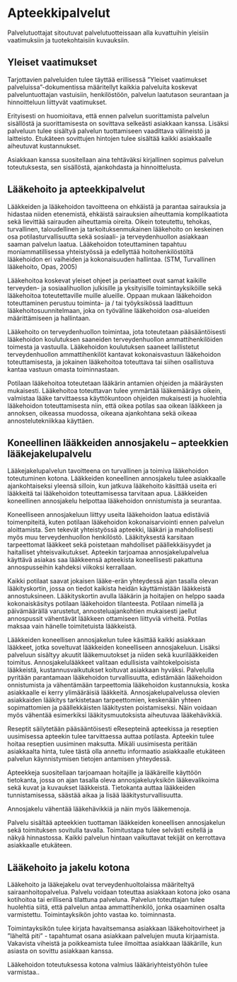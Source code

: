 # Apteekkipalvelut
Palvelutuottajat sitoutuvat palvelutuotteissaan alla kuvattuihin yleisiin vaatimuksiin ja tuotekohtaisiin kuvauksiin.


## Yleiset vaatimukset

Tarjottavien palveluiden tulee täyttää erillisessä ”Yleiset vaatimukset palveluissa”-dokumentissa määritellyt kaikkia palveluita koskevat palveluntuottajan vastuisiin, henkilöstöön, palvelun laatutason seurantaan ja hinnoitteluun liittyvät vaatimukset.

Erityisesti on huomioitava, että ennen palvelun suorittamista palvelun sisällöstä ja suorittamisesta on sovittava selkeästi asiakkaan kanssa. Lisäksi palveluun tulee sisältyä palvelun tuottamiseen vaadittava välineistö ja laitteisto. Etukäteen sovittujen hintojen tulee sisältää kaikki asiakkaalle aiheutuvat kustannukset.

Asiakkaan kanssa suositellaan aina tehtäväksi kirjallinen sopimus palvelun toteutuksesta, sen sisällöstä, ajankohdasta ja hinnoittelusta.

## Lääkehoito ja apteekkipalvelut

Lääkkeiden ja lääkehoidon tavoitteena on ehkäistä ja parantaa sairauksia ja hidastaa niiden etenemistä, ehkäistä sairauksien aiheuttamia komplikaatiota sekä lievittää sairauden aiheuttamia oireita. Oikein toteutettu, tehokas, turvallinen, taloudellinen ja tarkoituksenmukainen lääkehoito on keskeinen osa potilasturvallisuutta sekä sosiaali- ja terveydenhuollon asiakkaan saaman palvelun laatua. Lääkehoidon toteuttaminen tapahtuu moniammatillisessa yhteistyössä ja edellyttää hoitohenkilöstöltä lääkehoidon eri vaiheiden ja kokonaisuuden hallintaa. (STM, Turvallinen lääkehoito, Opas, 2005)

Lääkehoitoa koskevat yleiset ohjeet ja periaatteet ovat samat kaikille terveyden- ja sosiaalihuollon julkisille ja yksityisille toimintayksiköille sekä lääkehoitoa toteutettaville muille alueille. Oppaan mukaan lääkehoidon toteuttaminen perustuu toiminta- ja / tai työyksikössä laadittuun lääkehoitosuunnitelmaan, joka on työväline lääkehoidon osa-alueiden määrittämiseen ja hallintaan.

Lääkehoito on terveydenhuollon toimintaa, jota toteutetaan pääsääntöisesti lääkehoidon koulutuksen saaneiden terveydenhuollon ammattihenkilöiden toimesta ja vastuulla. Lääkehoidon koulutuksen saaneet laillistetut terveydenhuollon ammattihenkilöt kantavat kokonaisvastuun lääkehoidon toteuttamisesta, ja jokainen lääkehoitoa toteuttava tai siihen osallistuva kantaa vastuun omasta toiminnastaan.

Potilaan lääkehoitoa toteutetaan lääkärin antamien ohjeiden ja määräysten mukaisesti. Lääkehoitoa toteuttavan tulee ymmärtää lääkemääräys oikein, valmistaa lääke tarvittaessa käyttökuntoon ohjeiden mukaisesti ja huolehtia lääkehoidon toteuttamisesta niin, että oikea potilas saa oikean lääkkeen ja annoksen, oikeassa muodossa, oikeana ajankohtana sekä oikeaa annostelutekniikkaa käyttäen.

## Koneellinen lääkkeiden annosjakelu – apteekkien lääkejakelupalvelu

Lääkejakelupalvelun tavoitteena on turvallinen ja toimiva lääkehoidon toteutuminen kotona. Lääkkeiden koneellinen annosjakelu tulee asiakkaalle ajankohtaiseksi yleensä silloin, kun jatkuva lääkehoito käsittää useita eri lääkkeitä tai lääkehoidon toteuttamisessa tarvitaan apua. Lääkkeiden koneellinen annosjakelu helpottaa lääkehoidon onnistumista ja seurantaa.

Koneelliseen annosjakeluun liittyy useita lääkehoidon laatua edistäviä toimenpiteitä, kuten potilaan lääkehoidon kokonaisarviointi ennen palvelun aloittamista. Sen tekevät yhteistyössä apteekki, lääkäri ja mahdollisesti myös muu terveydenhuollon henkilöstö. Lääkityksestä karsitaan tarpeettomat lääkkeet sekä poistetaan mahdolliset päällekkäisyydet ja haitalliset yhteisvaikutukset. Apteekin tarjoamaa annosjakelupalvelua käyttävä asiakas saa lääkkeensä apteekista koneellisesti pakattuna annospusseihin kahdeksi viikoksi kerrallaan.

Kaikki potilaat saavat jokaisen lääke-erän yhteydessä ajan tasalla olevan lääkityskortin, jossa on tiedot kaikista heidän käyttämistään lääkkeistä annostuksineen. Lääkityskortin avulla lääkärin ja hoitajien on helppo saada kokonaiskäsitys potilaan lääkehoidon tilanteesta. Potilaan nimellä ja päivämäärällä varustetut, annosteluajankohtien mukaisesti jaellut annospussit vähentävät lääkkeen ottamiseen liittyviä virheitä. Potilas maksaa vain hänelle toimitetuista lääkkeistä.

Lääkkeiden koneellisen annosjakelun tulee käsittää kaikki asiakkaan lääkkeet, jotka soveltuvat lääkkeiden koneelliseen annosjakeluun. Lisäksi palveluun sisältyy akuutit lääkemuutokset ja niiden sekä kuurilääkkeiden toimitus. Annosjakelulääkkeet valitaan edullisista vaihtokelpoisista lääkkeistä, kustannusvaikutukset koituvat asiakkaan hyväksi. Palvelulla pyritään parantamaan lääkehoidon turvallisuutta, edistämään lääkehoidon onnistumista ja vähentämään tarpeettomia lääkehoidon kustannuksia, koska asiakkaalle ei kerry ylimääräisiä lääkkeitä. Annosjakelupalvelussa olevien asiakkaiden lääkitys tarkistetaan tarpeettomien, keskenään yhteen sopimattomien ja päällekkäisten lääkitysten poistamiseksi. Näin voidaan myös vähentää esimerkiksi lääkitysmuutoksista aiheutuvaa lääkehävikkiä.

Reseptit säilytetään pääsääntöisesti eResepteinä apteekissa ja reseptien uusimisessa apteekin tulee tarvittaessa auttaa potilasta. Apteekin tulee hoitaa reseptien uusiminen maksutta. Mikäli uusimisesta peritään asiakkaalta hinta, tulee tästä olla annettu informaatio asiakkaalle etukäteen palvelun käynnistymisen tietojen antamisen yhteydessä.

Apteekkeja suositellaan tarjoamaan hoitajille ja lääkäreille käyttöön tietokanta, jossa on ajan tasalla oleva annosjakeluyksikön lääkevalikoima sekä kuvat ja kuvaukset lääkkeistä. Tietokanta auttaa lääkkeiden tunnistamisessa, säästää aikaa ja lisää lääkitysturvallisuutta.

Annosjakelu vähentää lääkehävikkiä ja näin myös lääkemenoja.

Palvelu sisältää apteekkien tuottaman lääkkeiden koneellisen annosjakelun sekä toimituksen sovitulla tavalla. Toimitustapa tulee selvästi esitellä ja näkyä hinnastossa. Kaikki palvelun hintaan vaikuttavat tekijät on kerrottava asiakkaalle etukäteen.

## Lääkehoito ja jakelu kotona

Lääkehoito ja lääkejakelu ovat terveydenhuoltolaissa määriteltyä sairaanhoitopalvelua. Palvelu voidaan toteuttaa asiakkaan kotona joko osana kotihoitoa tai erillisenä tilattuna palveluna. Palvelun toteuttajan tulee huolehtia siitä, että palvelun antaa ammattihenkilö, jonka osaaminen osalta varmistettu. Toimintayksikön johto vastaa ko. toiminnasta.

Toimintayksikön tulee kirjata havaitsemansa asiakkaan lääkehoitovirheet ja ”läheltä piti” - tapahtumat osana asiakkaan palvelujen muuta kirjaamista. Vakavista viheistä ja poikkeamista tulee ilmoittaa asiakkaan lääkärille, kun asiasta on sovittu asiakkaan kanssa.

Lääkehoidon toteutuksessa kotona valmius lääkäriyhteistyöhön tulee varmistaa..
